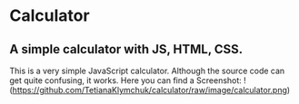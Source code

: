 # Calculator
## A simple calculator with JS, HTML, CSS.
This is a very simple JavaScript calculator. Although the source code can get quite confusing, it works.
Here you can find a Screenshot:
!(https://github.com/TetianaKlymchuk/calculator/raw/image/calculator.png)

